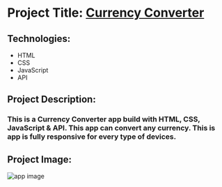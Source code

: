 # Project Title: [Currency Converter](https://currencyconverter-appjs.netlify.app)

## Technologies:
- HTML
- CSS
- JavaScript
- API

## Project Description:
### This is a Currency Converter app build with HTML, CSS, JavaScript & API. This app can convert any currency. This is app is fully responsive for every type of devices.

## Project Image:
![app image](https://i.ibb.co/rpkC26R/currency-converter.png)
